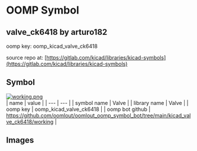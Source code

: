 # OOMP Symbol  
## valve_ck6418  by arturo182  
  
oomp key: oomp_kicad_valve_ck6418  
  
source repo at: [https://gitlab.com/kicad/libraries/kicad-symbols](https://gitlab.com/kicad/libraries/kicad-symbols)  
## Symbol  
  
[![working.png](working_600.png)](working.png)  
| name | value | 
| --- | --- | 
| symbol name | Valve | 
| library name | Valve | 
| oomp key | oomp_kicad_valve_ck6418 | 
| oomp bot github | https://github.com/oomlout/oomlout_oomp_symbol_bot/tree/main/kicad_valve_ck6418/working | 
## Images  
